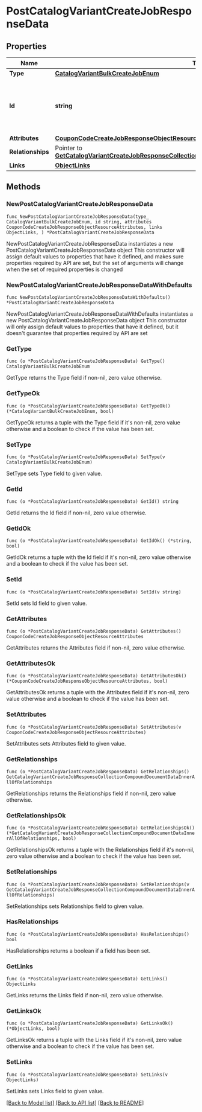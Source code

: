 # PostCatalogVariantCreateJobResponseData

## Properties

Name | Type | Description | Notes
------------ | ------------- | ------------- | -------------
**Type** | [**CatalogVariantBulkCreateJobEnum**](CatalogVariantBulkCreateJobEnum.md) |  | 
**Id** | **string** | Unique identifier for retrieving the job. Generated by Klaviyo. | 
**Attributes** | [**CouponCodeCreateJobResponseObjectResourceAttributes**](CouponCodeCreateJobResponseObjectResourceAttributes.md) |  | 
**Relationships** | Pointer to [**GetCatalogVariantCreateJobResponseCollectionCompoundDocumentDataInnerAllOfRelationships**](GetCatalogVariantCreateJobResponseCollectionCompoundDocumentDataInnerAllOfRelationships.md) |  | [optional] 
**Links** | [**ObjectLinks**](ObjectLinks.md) |  | 

## Methods

### NewPostCatalogVariantCreateJobResponseData

`func NewPostCatalogVariantCreateJobResponseData(type_ CatalogVariantBulkCreateJobEnum, id string, attributes CouponCodeCreateJobResponseObjectResourceAttributes, links ObjectLinks, ) *PostCatalogVariantCreateJobResponseData`

NewPostCatalogVariantCreateJobResponseData instantiates a new PostCatalogVariantCreateJobResponseData object
This constructor will assign default values to properties that have it defined,
and makes sure properties required by API are set, but the set of arguments
will change when the set of required properties is changed

### NewPostCatalogVariantCreateJobResponseDataWithDefaults

`func NewPostCatalogVariantCreateJobResponseDataWithDefaults() *PostCatalogVariantCreateJobResponseData`

NewPostCatalogVariantCreateJobResponseDataWithDefaults instantiates a new PostCatalogVariantCreateJobResponseData object
This constructor will only assign default values to properties that have it defined,
but it doesn't guarantee that properties required by API are set

### GetType

`func (o *PostCatalogVariantCreateJobResponseData) GetType() CatalogVariantBulkCreateJobEnum`

GetType returns the Type field if non-nil, zero value otherwise.

### GetTypeOk

`func (o *PostCatalogVariantCreateJobResponseData) GetTypeOk() (*CatalogVariantBulkCreateJobEnum, bool)`

GetTypeOk returns a tuple with the Type field if it's non-nil, zero value otherwise
and a boolean to check if the value has been set.

### SetType

`func (o *PostCatalogVariantCreateJobResponseData) SetType(v CatalogVariantBulkCreateJobEnum)`

SetType sets Type field to given value.


### GetId

`func (o *PostCatalogVariantCreateJobResponseData) GetId() string`

GetId returns the Id field if non-nil, zero value otherwise.

### GetIdOk

`func (o *PostCatalogVariantCreateJobResponseData) GetIdOk() (*string, bool)`

GetIdOk returns a tuple with the Id field if it's non-nil, zero value otherwise
and a boolean to check if the value has been set.

### SetId

`func (o *PostCatalogVariantCreateJobResponseData) SetId(v string)`

SetId sets Id field to given value.


### GetAttributes

`func (o *PostCatalogVariantCreateJobResponseData) GetAttributes() CouponCodeCreateJobResponseObjectResourceAttributes`

GetAttributes returns the Attributes field if non-nil, zero value otherwise.

### GetAttributesOk

`func (o *PostCatalogVariantCreateJobResponseData) GetAttributesOk() (*CouponCodeCreateJobResponseObjectResourceAttributes, bool)`

GetAttributesOk returns a tuple with the Attributes field if it's non-nil, zero value otherwise
and a boolean to check if the value has been set.

### SetAttributes

`func (o *PostCatalogVariantCreateJobResponseData) SetAttributes(v CouponCodeCreateJobResponseObjectResourceAttributes)`

SetAttributes sets Attributes field to given value.


### GetRelationships

`func (o *PostCatalogVariantCreateJobResponseData) GetRelationships() GetCatalogVariantCreateJobResponseCollectionCompoundDocumentDataInnerAllOfRelationships`

GetRelationships returns the Relationships field if non-nil, zero value otherwise.

### GetRelationshipsOk

`func (o *PostCatalogVariantCreateJobResponseData) GetRelationshipsOk() (*GetCatalogVariantCreateJobResponseCollectionCompoundDocumentDataInnerAllOfRelationships, bool)`

GetRelationshipsOk returns a tuple with the Relationships field if it's non-nil, zero value otherwise
and a boolean to check if the value has been set.

### SetRelationships

`func (o *PostCatalogVariantCreateJobResponseData) SetRelationships(v GetCatalogVariantCreateJobResponseCollectionCompoundDocumentDataInnerAllOfRelationships)`

SetRelationships sets Relationships field to given value.

### HasRelationships

`func (o *PostCatalogVariantCreateJobResponseData) HasRelationships() bool`

HasRelationships returns a boolean if a field has been set.

### GetLinks

`func (o *PostCatalogVariantCreateJobResponseData) GetLinks() ObjectLinks`

GetLinks returns the Links field if non-nil, zero value otherwise.

### GetLinksOk

`func (o *PostCatalogVariantCreateJobResponseData) GetLinksOk() (*ObjectLinks, bool)`

GetLinksOk returns a tuple with the Links field if it's non-nil, zero value otherwise
and a boolean to check if the value has been set.

### SetLinks

`func (o *PostCatalogVariantCreateJobResponseData) SetLinks(v ObjectLinks)`

SetLinks sets Links field to given value.



[[Back to Model list]](../README.md#documentation-for-models) [[Back to API list]](../README.md#documentation-for-api-endpoints) [[Back to README]](../README.md)



